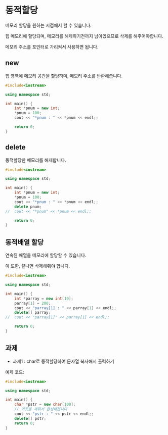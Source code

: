 # 동적할당

메모리 할당을 원하는 시점에서 할 수 있습니다.

힙 메모리에 할당되며, 메모리를 해제하기전까지 남아있으므로 삭제를 해주어야합니다.

메모리 주소를 포인터로 가리켜서 사용하면 됩니다.

## new

힙 영역에 메모리 공간을 할당하며, 메모리 주소를 반환해줍니다. 

```c++
#include<iostream>

using namespace std;

int main() {
    int *pnum = new int;
    *pnum = 100;
    cout << "*pnum : " << *pnum << endl;;

    return 0;
}
```

## delete

동적할당한 메모리를 해제합니다.

```c++
#include<iostream>

using namespace std;

int main() {
    int *pnum = new int;
    *pnum = 100;
    cout << "*pnum : " << *pnum << endl;;
    delete pnum;
//  cout << "*pnum" << *pnum << endl;;

    return 0;
}
```

## 동적배열 할당

연속된 배열을 메모리에 할당할 수 있습니다.

이 또한, 끝나면 삭제해줘야 합니다.

```c++
#include<iostream>

using namespace std;

int main() {
    int *parray = new int[10];
    parray[1] = 200;
    cout << "parray[1] : " << parray[1] << endl;;
    delete[] parray;
//  cout << "parray[1]" << parray[1] << endl;;

    return 0;
}
```

## 과제

* 과제1 : char로 동적할당하여 문자열 복사해서 출력하기

예제 코드:

```c++
#include<iostream>

using namespace std;

int main() {
    char *pstr = new char[100];
    // 이곳을 채워서 완성해봅니다
    cout << "pstr : " << pstr << endl;;
    delete[] pstr;
    return 0;
}
```